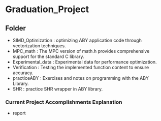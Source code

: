 # Graduation_Project
## Folder
- SIMD_Optimization : optimizing ABY application code through vectorization techniques.
- MPC_math : The MPC version of math.h provides comprehensive support for the standard C library.
- Experimental_data : Experimental data for performance optimization.
- Verification : Testing the implemented function content to ensure accuracy.
- practiceABY : Exercises and notes on programming with the ABY Library.
- SHR : practice SHR wrapper in ABY library.
### Current Project Accomplishments Explanation
- report 